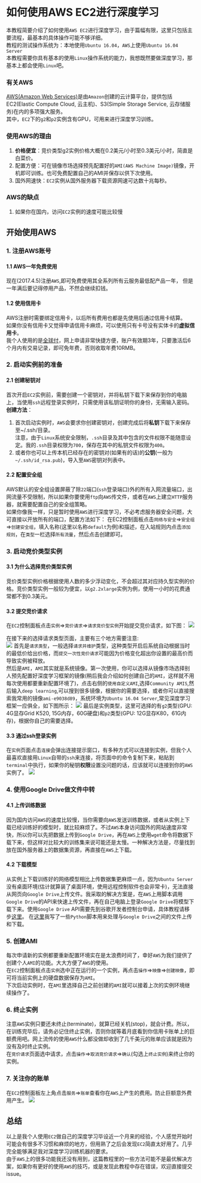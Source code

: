 # 如何使用AWS EC2进行深度学习
本教程简要介绍了如何使用`AWS EC2`进行深度学习，由于篇幅有限，这里只包括主要流程，最基本的具体操作可能不够详细。  
教程的测试操作系统为：本地使用`Ubuntu 16.04`，`AWS`上使用`Ubuntu 16.04 Server`  
本教程需要你具有基本的使用`Linux`操作系统的能力，我想既然要做深度学习，那基本上都会使用`Linux`吧。

### 有关AWS
[AWS(Amazon Web Services)](https://aws.amazon.com/cn/)是由`Amazon`创建的云计算平台，提供包括EC2(Elastic Compute Cloud, 云主机)、S3(Simple Storage Service, 云存储服务)在内的多项强大服务。  
其中，`EC2`下的`g2`和`p2`实例含有GPU，可用来进行深度学习训练。

### 使用AWS的理由
1. **价格便宜**：竞价类型g2实例价格大概在0.2美元/小时至0.3美元/小时，简直是白菜价。
2. 配置方便：可在镜像市场选择预先配置好的`AMI(AWS Machine Image)`镜像，开机即可训练。也可免费配置自己的AMI并保存以供下次使用。
3. 国外网速快：`EC2`实例从国外服务器下载资源网速可达数十兆每秒。

### AWS的缺点
1. 如果你在国内，访问`EC2`实例的速度可能比较慢

## 开始使用AWS

### 1. 注册AWS账号
#### 1.1 AWS一年免费使用
现在(2017.4.5)注册`AWS`,即可免费使用其全系列所有云服务最低配产品一年，
但是一年满后要记得停用产品，不然会继续扣钱。  
#### 1.2 使用信用卡
AWS注册时需要绑定信用卡，以后所有费用也都是先使用后通过信用卡结算。  
如果你没有信用卡又觉得申请信用卡麻烦，可以使用只有卡号没有实体卡的**虚拟信用卡**。  
我个人使用的是[全球付](https://www.globalcash.hk/)，网上申请非常快捷方便，账户有效期3年，只要激活后6个月内有交易记录，即可免年费，否则收取年费10RMB。

### 2. 启动实例前的准备
#### 2.1 创建秘钥对
首次开启`EC2`实例前，需要创建一个密钥对，并将私钥下载下来保存到你的电脑上，当使用`ssh`远程登录实例时，只需使用该私钥证明你的身份，无需输入密码。  
**创建方法**：  
1. 首次启动实例时，`AWS`会要求你创建密钥对，创建完成后将**私钥**下载下来保存至~/.ssh/目录。  
注意，由于`Linux`系统安全限制，`.ssh`目录及其中包含的文件权限不能随意设定。我的`.ssh`目录权限为`700`，保存在其中的私钥文件权限为`400`。
2. 或者你也可以上传本机已经存在的密钥对(如果有的话)的**公钥**(一般为`~/.ssh/id_rsa.pub`)，导入至`AWS`密钥对列表中。
#### 2.2 配置安全组
AWS默认的安全组设置屏蔽了除`22`端口(`ssh`登录端口)外的所有入网流量端口，出网流量不受限制，所以如果你要使用`ftp`向`AWS`传文件，或者在`AWS`上建立`HTTP`服务器，就需要配置自己的安全组策略。  
如果你像我一样，只是暂时使用`AWS`进行深度学习，不必考虑服务器安全问题，大可直接以开放所有的端口，配置方法如下：
在EC2控制面板点击`网络与安全`=>`安全组`=>`创建安全组`，填入名称(这里以名称`default`为例)和描述，在入站规则内点击`添加规则`，在`类型`一栏选择`所有流量`，然后点击创建即可。

### 3. 启动竞价类型实例
#### 3.1 为什么选择竞价类型实例
竞价类型实例价格根据使用人数的多少浮动变化，不会超过其对应持久型实例的价格。竞价类型实例一般较为便宜，以`g2.2xlarge`实例为例，使用一小时的花费通常都不到0.3美元。  

#### 3.2 提交竞价请求
在`EC2`控制面板点击`实例`=>`竞价请求`=>`请求竞价型实例`开始提交竞价请求，如下图：
![](img/1.png)

在接下来的选择请求类型页面，主要有三个地方需要注意:  
![](img/2.png)
首先是`请求类型`，一般选择`请求并维护`类型，这种类型开启后系统自动根据当时的最低价给出价格，而`提交一次性竞价请求`可能因为价格变化超出你设置的最高价而导致实例被释放。  
然后是`AMI`，`AMI`其实就是系统镜像。第一次使用，你可以选择从镜像市场选择别人预先配置好深度学习框架的镜像(稍后我会介绍如何创建自己的`AMI`，这样就不用每次使用都要重新配置环境了)，点击右侧的`使用自定义AMI`,选择`Community AMIS`,然后输入`deep learning`,可以搜到很多镜像，根据你的需要选择，或者你可以直接搜索我常用的镜像`ami-e9038d89`，系统环境为`Ubuntu 16.04 Server`,常见深度学习框架一应俱全，如下图所示：
![](img/3.png)
最后是实例类型，这里可选择的有`g2`类型(GPU: 4G显存Grid K520, 15G内存，60G硬盘)和`p2`类型(GPU: 12G显存K80，61G内存)，根据你自己的需要选择。

#### 3.3 通过ssh登录实例
在`实例`页面点击`连接`会弹出连接提示窗口，有多种方式可以连接到实例，但我个人最喜欢直接用`Linux`自带的`ssh`来连接，将页面中的命令复制下来，粘贴到`terminal`中执行，如果你的秘钥**权限**设置没问题的话，应该就可以连接到你的`AWS`实例了。
![](img/4.png)

### 4. 使用Google Drive做文件中转

#### 4.1 上传训练数据
因为国内访问`AWS`的速度比较慢，当你需要向`AWS`发送训练数据，或者从实例上下载已经训练好的模型时，就比较麻烦了。不过`AWS`本身访问国外的网站速度非常快，所以你可以先把数据上传到`Google Drive`，再在`AWS`上使用`wget`命令将数据下载下来，但这样对比较大的训练集来说可能还是太慢。一种解决方法是，尽量找到放在国外服务器上的数据集资源，再直接在`AWS`上下载。

#### 4.2 下载模型
从实例上下载训练好的网络模型相比上传数据集更麻烦一点，因为`Ubuntu Server`没有桌面环境(估计就算装了桌面环境，使用远程控制软件也会非常卡)，无法直接从网页向`Google Drive`上传文件。我采取的解决方案是，在`AWS`上用脚本调用`Google Drive`的API来快速上传文件，再在自己电脑上登录`Google Drive`将模型下载下来。使用`Google Drive` API需要先到谷歌开发者控制台申请，具体教程请移步[这里](https://pythonhosted.org/PyDrive/quickstart.html)。
在[这里](https://github.com/wzbazinga/facial-expression-recognition/tree/master/aws/googledrive)我写了一些`Python`脚本用来处理与`Google Drive`之间的文件上传和下载。

### 5. 创建AMI
每次申请新的实例都要重新配置环境实在是太浪费时间了，幸好`AWS`为我们提供了创建个人`AMI`的功能。大大方便了`AWS`的使用。  
在`EC2`控制面板点击`实例`选中正在运行的一个实例，再点击`操作`=>`映像`=>`创建映像`，即可将当前实例上的硬盘数据保存为`AMI`。  
下次启动实例时，在`AMI`里选择自己之前创建的`AMI`就可以接着上次的实例环境继续操作了。

### 6. 终止实例
注意`AWS`实例只要还未终止(terminate)，就算已经关机(stop)，就会计费。所以，在训练完毕后，请务必记住终止实例，否则你就等着月底看到你信用卡账单上的巨额费用吧。网上流传的使用`AWS`什么都没做却收到了几千美元的账单应该就是因为没有及时终止实例。  
在`竞价请求`页面选中请求，点击`操作`=>`取消竞价请求`=>`确认`(勾选上`终止实例`)来终止你的实例。

### 7. 关注你的账单
在`EC2`控制面板左上角点击`服务`=>`账单`查看你在`AWS`上产生的费用。防止巨额意外费用产生。
![](img/5.png)

## 总结
以上是我个人使用`EC2`做自己的深度学习毕设近一个月来的经验，个人感觉开始时可能会有很多不习惯和麻烦的地方，但用熟了之后会发现`EC2`简直太好用了。几乎完全能够满足我对深度学习训练机器的要求。  
由于`AWS`上的很多功能我还没有用到，这篇教程里的一些方法可能不是最优解决方案，如果你有更好的使用`AWS`的技巧，或是发现此教程中存在错误，欢迎直接提交issue。